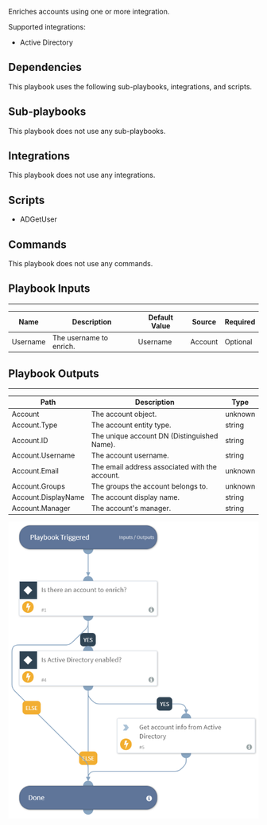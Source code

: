 Enriches accounts using one or more integration.

Supported integrations:
- Active Directory

## Dependencies
This playbook uses the following sub-playbooks, integrations, and scripts.

## Sub-playbooks
This playbook does not use any sub-playbooks.

## Integrations
This playbook does not use any integrations.

## Scripts
* ADGetUser

## Commands
This playbook does not use any commands.

## Playbook Inputs
---

| **Name** | **Description** | **Default Value** | **Source** | **Required** |
| --- | --- | --- | --- | --- |
| Username | The username to enrich. | Username | Account | Optional |

## Playbook Outputs
---

| **Path** | **Description** | **Type** |
| --- | --- | --- |
| Account | The account object. | unknown |
| Account.Type | The account entity type. | string |
| Account.ID | The unique account DN (Distinguished Name). | string |
| Account.Username | The account username. | string |
| Account.Email | The email address associated with the account. | unknown |
| Account.Groups | The groups the account belongs to. | unknown |
| Account.DisplayName | The account display name. | string |
| Account.Manager | The account's manager. | string |

![Account_Enrichment_Generic_v2](https://github.com/ElazarK/content-docs/blob/master/images/playbooks/Account_Enrichment_Generic_v2.png)
